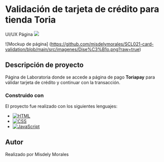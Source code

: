 # Validación de tarjeta de crédito para tienda Toria

UI/UX Página 
<img src="./src/imagenes/Diseño.png" />

![Mockup de página] (https://github.com/misdelymorales/SCL021-card-validation/blob/main/src/imagenes/Dise%C3%B1o.png?raw=true)

## Descripción de proyecto

Página de Laboratoria donde se accede a página de pago __Toriapay__ para válidar tarjeta de crédito y continuar con la transacción.

### Construido con
El proyecto fue realizado con los siguientes lenguajes:

* [![HTML][Vue.html]][html-url]
* [![CSS][Vue.js]][css-url]
* [![JavaScript][Vue.js]][JS-url]

## Autor

Realizado por Misdely Morales



<!-- MARKDOWN LINKS & IMAGES -->
<!-- https://www.markdownguide.org/basic-syntax/#reference-style-links -->

[Vue.html]:https://www.stickpng.com/es/img/iconos-logotipos-emojis/companias-technologicas/logo-html5
[HTML-url]:https://html.com/
[Vue.css]: https://pixabay.com/es/illustrations/logo-css-css3-icono-2582747/
[css-url]:https://www.w3.org/Style/CSS/Overview.en.html
[Vue.js]: https://www.pinterest.com/pin/814940495073800533/logo-css-css3-icono-2582747/
[JS-url]:https://www.javascript.com/